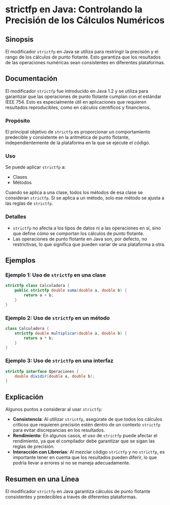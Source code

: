 <!--
Meta Description: # strictfp en Java: Controlando la Precisión de los Cálculos Numéricos ## Sinopsis El modificador `strictfp` en Java se utiliza para restringir la pre...
Meta Keywords: strictfp, que, los, double, java
-->

# strictfp en Java: Controlando la Precisión de los Cálculos Numéricos

## Sinopsis
El modificador `strictfp` en Java se utiliza para restringir la precisión y el rango de los cálculos de punto flotante. Esto garantiza que los resultados de las operaciones numéricas sean consistentes en diferentes plataformas.

## Documentación
El modificador `strictfp` fue introducido en Java 1.2 y se utiliza para garantizar que las operaciones de punto flotante cumplan con el estándar IEEE 754. Esto es especialmente útil en aplicaciones que requieren resultados reproducibles, como en cálculos científicos y financieros.

### Propósito
El principal objetivo de `strictfp` es proporcionar un comportamiento predecible y consistente en la aritmética de punto flotante, independientemente de la plataforma en la que se ejecute el código.

### Uso
Se puede aplicar `strictfp` a:
- Clases
- Métodos

Cuando se aplica a una clase, todos los métodos de esa clase se consideran `strictfp`. Si se aplica a un método, solo ese método se ajusta a las reglas de `strictfp`.

### Detalles
- `strictfp` no afecta a los tipos de datos ni a las operaciones en sí, sino que define cómo se comportan los cálculos de punto flotante.
- Las operaciones de punto flotante en Java son, por defecto, no restrictivas, lo que significa que pueden variar de una plataforma a otra.

## Ejemplos

### Ejemplo 1: Uso de `strictfp` en una clase

```java
strictfp class Calculadora {
    public strictfp double suma(double a, double b) {
        return a + b;
    }
}
```

### Ejemplo 2: Uso de `strictfp` en un método

```java
class Calculadora {
    strictfp double multiplicar(double a, double b) {
        return a * b;
    }
}
```

### Ejemplo 3: Uso de `strictfp` en una interfaz

```java
strictfp interface Operaciones {
    double dividir(double a, double b);
}
```

## Explicación
Algunos puntos a considerar al usar `strictfp`:
- **Consistencia**: Al utilizar `strictfp`, asegúrate de que todos los cálculos críticos que requieren precisión estén dentro de un contexto `strictfp` para evitar discrepancias en los resultados.
- **Rendimiento**: En algunos casos, el uso de `strictfp` puede afectar el rendimiento, ya que el compilador debe garantizar que se sigan las reglas de precisión.
- **Interacción con Librerías**: Al mezclar código `strictfp` y no `strictfp`, es importante tener en cuenta que los resultados pueden diferir, lo que podría llevar a errores si no se maneja adecuadamente.

## Resumen en una Línea
El modificador `strictfp` en Java garantiza cálculos de punto flotante consistentes y predecibles a través de diferentes plataformas.